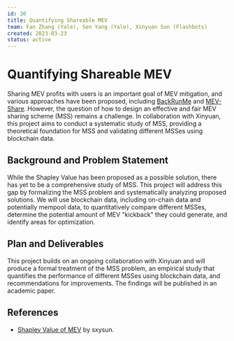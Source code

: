 ```yaml
---
id: 30
title: Quantifying Shareable MEV
team: Fan Zhang (Yale), Sen Yang (Yale), Xinyuan Sun (Flashbots)
created: 2023-03-23
status: active
---
```


# Quantifying Shareable MEV

Sharing MEV profits with users is an important goal of MEV mitigation, and various approaches have been proposed, including [BackRunMe](https://docs.bloxroute.com/introduction/backrunme) and [MEV-Share](https://collective.flashbots.net/t/mev-share-programmably-private-orderflow-to-share-mev-with-users/1264). However, the question of how to design an effective and fair MEV sharing scheme (MSS) remains a challenge. In collaboration with Xinyuan, this project aims to conduct a systematic study of MSS, providing a theoretical foundation for MSS and validating different MSSes using blockchain data.

## Background and Problem Statement

While the Shapley Value has been proposed as a possible solution, there has yet to be a comprehensive study of MSS. This project will address this gap by formalizing the MSS problem and systematically analyzing proposed solutions. We will use blockchain data, including on-chain data and potentially mempool data, to quantitatively compare different MSSes, determine the potential amount of MEV "kickback" they could generate, and identify areas for optimization.

## Plan and Deliverables

This project builds on an ongoing collaboration with Xinyuan and will produce a formal treatment of the MSS problem, an empirical study that quantifies the performance of different MSSes using blockchain data, and recommendations for improvements. The findings will be published in an academic paper.

## References

- [Shapley Value of MEV](https://hackmd.io/@sxysun/shapley) by sxysun.
